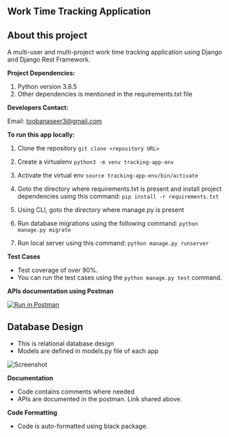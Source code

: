 
## Work Time Tracking Application

## About this project

A multi-user and multi-project work time tracking application using Django and Django Rest Framework.


**Project Dependencies:**

1. Python version 3.8.5
2. Other dependencies is mentioned in the requirements.txt file


**Developers Contact:**

Email: toobanaseer3@gmail.com


**To run this app locally:**

1. Clone the repository
   ```git clone <repository URL>```

2. Create a virtualenv
   ```python3 -m venv tracking-app-env```

3. Activate the virtual env
  ```source tracking-app-env/bin/activate```

4. Goto the directory where requirements.txt is present and install project dependencies using this command:
  ```pip install -r requirements.txt```

5. Using CLI, goto the directory where manage.py is present

6. Run database migrations using the following command:
   ```python manage.py migrate```

7. Run local server using this command:
    ```python manage.py runserver```


**Test Cases**

- Test coverage of over 90%.
- You can run the test cases using the ```python manage.py test``` command.


**APIs documentation using Postman**

[![Run in Postman](https://run.pstmn.io/button.svg)](https://www.getpostman.com/collections/ffb2565bf7682eaf157f)


## Database Design
-  This is relational database design 
- Models are defined in models.py file of each app

![Screenshot](db_diagram.png)

**Documentation**

- Code contains comments where needed
- APIs are documented in the postman. Link shared above.

**Code Formatting**

- Code is auto-formatted using black package.
